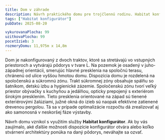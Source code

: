 ```yaml
---
title: Dom v záhrade
description: Návrh praktického domu pre trojčlennú rodinu. Habitat konfigurátor nám umožnil jednoducho skombinovať pôdorys bez veľkostných kompromisov s rozpočtovo optimalizovaným zovňajškom domu. V architektúre sme vybrali konštrukčne jednoduché detaily a vkusnú kompozíciu hmôt s plochou alebo sedlovou strechou. Nevykurované podkrovie je využité ako veľký úložný priestor.
tags: ["Habitat konfigurátor"]
pubDate: 2025-08-20

vykurovanaPlocha: 99
uzitkovaPlocha: 99
pocetIzieb: 3
rozmeryDomu: 11,975m x 14,8m
---
```


Dom je nakonfigurovaný z dvoch traktov, ktoré sa stretávajú vo vstupných priestoroch a vytvárajú pôdorys v tvare L. Na pozemok je osadený v juho-západnej orientácii, smerujúc hlavné presklenia na spoločnú terasu, chránenú od ulice vyššou hmotou domu. Dispozícia domu je rozdelená na spoločenskú a súkromnú zónu. Trakt súkromnej zóny obsahuje spálňu so šatníkom, detskú izbu a hygienické zázemie. Spoločenskú zónu tvorí veľký priestor obývačky s kuchyňou a jedálňou, opticky prepojený s exteriérom širokým presklením. Tieto presklenia orientované na západ sú tienené exteriérovými žalúziami, južné okná do izieb sú naopak efektívne zatienené drevenou pergolou. Tá sa v prípade optimalizácie rozpočtu dá zrealizovať aj ako samonosná v neskoršej fáze výstavby.

Návrh domu vznikol s využitím služby <strong>Habitat konfigurátor</strong>. Ak by vás zaujímalo, aké ďalšie možnosti dispozície konfigurátor otvára alebo koľko stvárnení architektúry ponúka na daný pôdorys, neváhajte sa ozvať.

   

